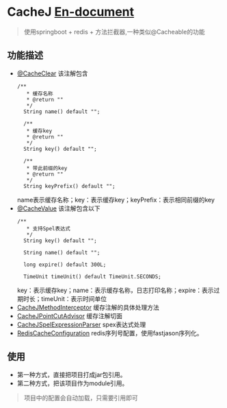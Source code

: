 # CacheJ [En-document](/README-EN.md)
> 使用springboot + redis + 方法拦截器,一种类似@Cacheable的功能
## 功能描述
* [@CacheClear](/src/main/java/com/cachetools/anno/CacheClear.java)
  该注解包含
  ```
  /**
     * 缓存名称
     * @return ""
     */
    String name() default "";

    /**
     * 缓存key
     * @return ""
     */
    String key() default "";

    /**
     * 带此前缀的key
     * @return ""
     */
    String keyPrefix() default "";
  ```
  name表示缓存名称；key：表示缓存key；keyPrefix：表示相同前缀的key
* [@CacheValue](/src/main/java/com/cachetools/anno/CacheValue.java)
  该注解包含以下
  ```
  /**
     * 支持Spel表达式
     */
    String key() default "";

    String name() default "";

    long expire() default 300L;

    TimeUnit timeUnit() default TimeUnit.SECONDS;
  ```
  key：表示缓存key；name：表示缓存名称，日志打印名称；expire：表示过期时长；timeUnit：表示时间单位
* [CacheJMethodInterceptor](/src/main/java/com/cachetools/interceptor/CacheJMethodInterceptor.java)
  缓存注解的具体处理方法
* [CacheJPointCutAdvisor](/src/main/java/com/cachetools/interceptor/CacheJPointCutAdvisor.java)
  缓存注解切面
* [CacheJSpelExpressionParser](/src/main/java/com/cachetools/interceptor/CacheJSpelExpressionParser.java)
  spex表达式处理
* [RedisCacheConfiguration](/src/main/java/com/cachetools/redis/RedisCacheConfiguration.java)
  redis序列号配置，使用fastjason序列化。
## 使用
* 第一种方式，直接把项目打成jar包引用。
* 第二种方式，把该项目作为module引用。
> 项目中的配置会自动加载，只需要引用即可